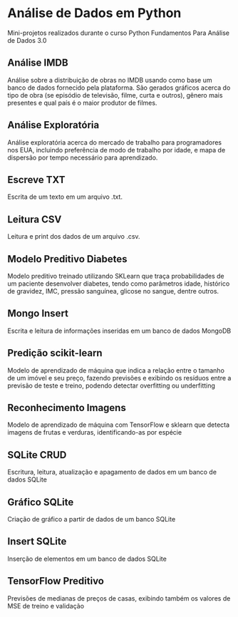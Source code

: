 # Análise de Dados em Python
 Mini-projetos realizados durante o curso Python Fundamentos Para Análise de Dados 3.0
 
## Análise IMDB
 Análise sobre a distribuição de obras no IMDB usando como base um banco de dados fornecido pela plataforma. São gerados gráficos acerca do tipo de obra (se episódio de televisão, filme, curta e outros), gênero mais presentes e qual país é o maior produtor de filmes.
 
## Análise Exploratória
 Análise exploratória acerca do mercado de trabalho para programadores nos EUA, incluindo preferência de modo de trabalho por idade, e mapa de dispersão por tempo necessário para aprendizado.
 
## Escreve TXT
 Escrita de um texto em um arquivo .txt.
  
## Leitura CSV
 Leitura e print dos dados de um arquivo .csv.

## Modelo Preditivo Diabetes
 Modelo preditivo treinado utilizando SKLearn que traça probabilidades de um paciente desenvolver diabetes, tendo como parâmetros idade, histórico de gravidez, IMC, pressão sanguínea, glicose no sangue, dentre outros. 
 
## Mongo Insert
 Escrita e leitura de informações inseridas em um banco de dados MongoDB
  
## Predição scikit-learn
 Modelo de aprendizado de máquina que indica a relação entre o tamanho de um imóvel e seu preço, fazendo previsões e exibindo os resíduos entre a previsão de teste e treino, podendo detectar overfitting ou underfitting
 
## Reconhecimento Imagens
 Modelo de aprendizado de máquina com TensorFlow e sklearn que detecta imagens de frutas e verduras, identificando-as por espécie
 
## SQLite CRUD
 Escritura, leitura, atualização e apagamento de dados em um banco de dados SQLite
 
## Gráfico SQLite
 Criação de gráfico a partir de dados de um banco SQLite
 
## Insert SQLite
 Inserção de elementos em um banco de dados SQLite
 
## TensorFlow Preditivo
 Previsões de medianas de preços de casas, exibindo também os valores de MSE de treino e validação
